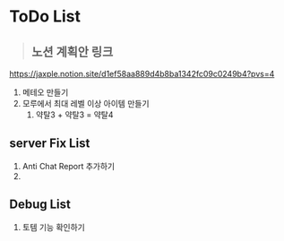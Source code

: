 # ToDo List
> ## 노션 계획안 링크
https://jaxple.notion.site/d1ef58aa889d4b8ba1342fc09c0249b4?pvs=4

1. 메테오 만들기
2. 모루에서 최대 레벨 이상 아이템 만들기
   1. 약탈3 + 약탈3 = 약탈4

## server Fix List
1. Anti Chat Report 추가하기
2. 

## Debug List
1. 토템 기능 확인하기